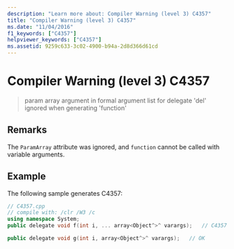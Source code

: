 ```yaml
---
description: "Learn more about: Compiler Warning (level 3) C4357"
title: "Compiler Warning (level 3) C4357"
ms.date: "11/04/2016"
f1_keywords: ["C4357"]
helpviewer_keywords: ["C4357"]
ms.assetid: 9259c633-3c02-4900-b94a-2d8d366d61cd
---
```

# Compiler Warning (level 3) C4357

> param array argument in formal argument list for delegate 'del' ignored when generating 'function'

## Remarks

The `ParamArray` attribute was ignored, and `function` cannot be called with variable arguments.

## Example

The following sample generates C4357:

```cpp
// C4357.cpp
// compile with: /clr /W3 /c
using namespace System;
public delegate void f(int i, ... array<Object^>^ varargs);   // C4357

public delegate void g(int i, array<Object^>^ varargs);   // OK
```
